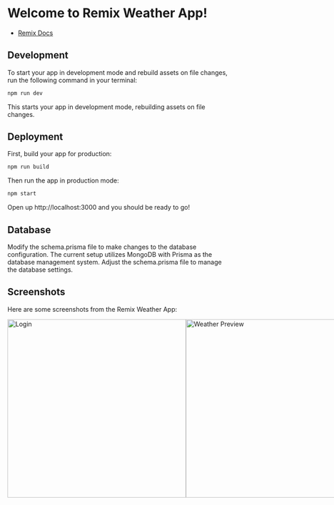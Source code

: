 # Welcome to Remix Weather App!

- [Remix Docs](https://remix.run/docs)

## Development

To start your app in development mode and rebuild assets on file changes, run the following command in your terminal:

```sh
npm run dev
```

This starts your app in development mode, rebuilding assets on file changes.

## Deployment

First, build your app for production:

```sh
npm run build
```

Then run the app in production mode:

```sh
npm start
```

Open up http://localhost:3000 and you should be ready to go!

## Database

Modify the schema.prisma file to make changes to the database configuration. The current setup utilizes MongoDB with Prisma as the database management system. Adjust the schema.prisma file to manage the database settings.
## Screenshots

Here are some screenshots from the Remix Weather App:


<div style="display: flex;">
  <img src="https://github.com/xEliptik/weather-app/assets/104977348/20a7022e-5ab3-4752-b776-778e44f5a7ad" alt="Login" width="400" />
  <img src="https://github.com/xEliptik/weather-app/assets/104977348/affe6a99-080d-4e21-ae89-e4ab98f26fa4" alt="Weather Preview" width="400" />

</div>
